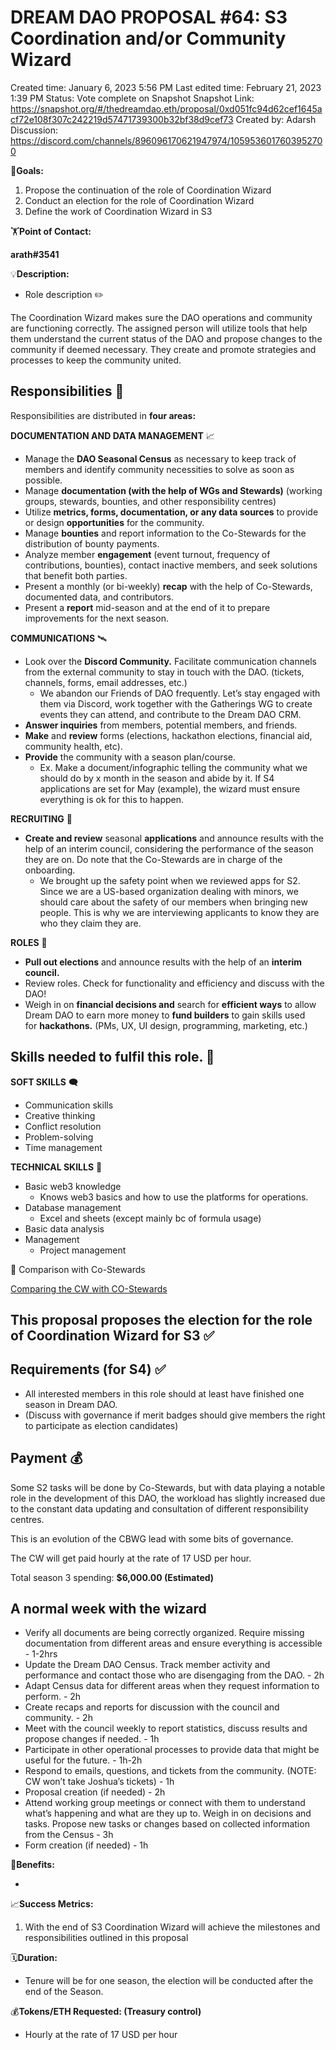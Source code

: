 # DREAM DAO PROPOSAL #64: S3 Coordination and/or Community Wizard

Created time: January 6, 2023 5:56 PM
Last edited time: February 21, 2023 1:39 PM
Status: Vote complete on Snapshot
Snapshot Link: https://snapshot.org/#/thedreamdao.eth/proposal/0xd051fc94d62cef1645acf72e108f307c242219d57471739300b32bf38d9cef73
Created by: Adarsh
Discussion: https://discord.com/channels/896096170621947974/1059536017603952700

🎯**Goals:**

1. Propose the continuation of the role of Coordination Wizard
2. Conduct an election for the role of Coordination Wizard
3. Define the work of Coordination Wizard in S3

🏋️**Point of Contact:**

**arath#3541**

💡**Description:**

- Role description ✏️

The Coordination Wizard makes sure the DAO operations and community are functioning correctly. The assigned person will utilize tools that help them understand the current status of the DAO and propose changes to the community if deemed necessary. They create and promote strategies and processes to keep the community united.

## Responsibilities 📒

Responsibilities are distributed in **four areas:**

**DOCUMENTATION AND DATA MANAGEMENT** 📈

- Manage the **DAO Seasonal Census** as necessary to keep track of members and identify community necessities to solve as soon as possible.
- Manage **documentation (**with the help of WGs and Stewards**)** (working groups, stewards, bounties, and other responsibility centres)
- Utilize **metrics, forms, documentation, or any data sources** to provide or design **opportunities** for the community.
- Manage **bounties** and report information to the Co-Stewards for the distribution of bounty payments.
- Analyze member **engagement** (event turnout, frequency of contributions, bounties), contact inactive members, and seek solutions that benefit both parties.
- Present a monthly (or bi-weekly) **recap** with the help of Co-Stewards, documented data, and contributors.
- Present a **report** mid-season and at the end of it to prepare improvements for the next season.

**COMMUNICATIONS** 🛰️

- Look over the **Discord Community.** Facilitate communication channels from the external community to stay in touch with the DAO. (tickets, channels, forms, email addresses, etc.)
    - We abandon our Friends of DAO frequently.  Let’s stay engaged with them via Discord, work together with the Gatherings WG to create events they can attend, and contribute to the Dream DAO CRM.
- **Answer inquiries** from members, potential members, and friends.
- **Make** and **review** forms (elections, hackathon elections, financial aid, community health, etc).
- **Provide** the community with a season plan/course.
    - Ex. Make a document/infographic telling the community what we should do by x month in the season and abide by it. If S4 applications are set for May (example), the wizard must ensure everything is ok for this to happen.

**RECRUITING** 🔭

- **Create and review** seasonal **applications** and announce results with the help of an interim council, considering the performance of the season they are on. Do note that the Co-Stewards are in charge of the onboarding.
    - We brought up the safety point when we reviewed apps for S2. Since we are a US-based organization dealing with minors, we should care about the safety of our members when bringing new people. This is why we are interviewing applicants to know they are who they claim they are.

**ROLES**  💼

- **Pull out elections** and announce results with the help of an **interim council.**
- Review roles. Check for functionality and efficiency and discuss with the DAO!
- Weigh in on **financial decisions and** search for **efficient ways** to allow Dream DAO to earn more money to **fund builders** to gain skills used for **hackathons.** (PMs, UX, UI design, programming, marketing, etc.)

## Skills needed to fulfil this role. 🧠

**SOFT SKILLS** 🗨️

- Communication skills
- Creative thinking
- Conflict resolution
- Problem-solving
- Time management

**TECHNICAL SKILLS** 🔨

- Basic web3 knowledge
    - Knows web3 basics and how to use the platforms for operations.
- Database management
    - Excel and sheets (except mainly bc of formula usage)
- Basic data analysis
- Management
    - Project management

<aside>
📝 Comparison with Co-Stewards

</aside>

[Comparing the CW with CO-Stewards](https://www.notion.so/Comparing-the-CW-with-CO-Stewards-75e0d2d3c08f42ef8f1ed89034bb7892?pvs=21) 

## This proposal proposes the election for the role of Coordination Wizard for S3 ✅

## Requirements (for S4) ✅

- All interested members in this role should at least have finished one season in Dream DAO.
- (Discuss with governance if merit badges should give members the right to participate as election candidates)

## Payment 💰

Some S2 tasks will be done by Co-Stewards, but with data playing a notable role in the development of this DAO, the workload has slightly increased due to the constant data updating and consultation of different responsibility centres.

This is an evolution of the CBWG lead with some bits of governance. 

The CW will get paid hourly at the rate of 17 USD per hour. 

Total season 3 spending: **$6,000.00 (Estimated)**

## A normal week with the wizard

- Verify all documents are being correctly organized. Require missing documentation from different areas and ensure everything is accessible - 1-2hrs
- Update the Dream DAO Census. Track member activity and performance and contact those who are disengaging from the DAO. - 2h
- Adapt Census data for different areas when they request information to perform. - 2h
- Create recaps and reports for discussion with the council and community. - 2h
- Meet with the council weekly to report statistics, discuss results and propose changes if needed. - 1h
- Participate in other operational processes to provide data that might be useful for the future. - 1h-2h
- Respond to emails, questions, and tickets from the community. (NOTE: CW won’t take Joshua’s tickets) - 1h
- Proposal creation (if needed) - 2h
- Attend working group meetings or connect with them to understand what’s happening and what are they up to. Weigh in on decisions and tasks. Propose new tasks or changes based on collected information from the Census - 3h
- Form creation (if needed) - 1h

💚**Benefits:**

- 

📈**Success Metrics:**

1. With the end of S3 Coordination Wizard will achieve the milestones and responsibilities outlined in this proposal

🗓️**Duration:**

- Tenure will be for one season, the election will be conducted after the end of the Season.

💰**Tokens/ETH Requested: (Treasury control)**

- Hourly at the rate of 17 USD per hour